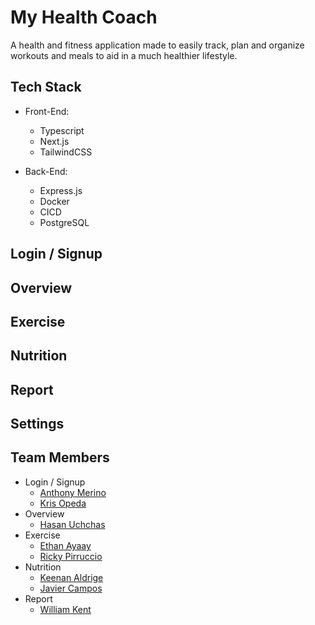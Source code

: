 # My Health Coach
A health and fitness application made to easily track, plan and organize workouts and meals to aid in a much healthier lifestyle.

## Tech Stack

* Front-End:
  * Typescript
  * Next.js
  * TailwindCSS

* Back-End:
  * Express.js
  * Docker
  * CICD
  * PostgreSQL

## Login / Signup

## Overview

## Exercise

## Nutrition

## Report

## Settings

## Team Members
  * Login / Signup
    * [Anthony Merino](https://github.com/chiElephant)
    * [Kris Opeda](https://github.com/kopeda)
  * Overview
    * [Hasan Uchchas](https://github.com/huchchas)
  * Exercise
    * [Ethan Ayaay](https://github.com/ayaayethan)
    * [Ricky Pirruccio](https://github.com/RPirruccio)
  * Nutrition
    * [Keenan Aldrige](https://github.com/kmantan)
    * [Javier Campos](https://github.com/Loxiiii)
  * Report
    * [William Kent](https://github.com/kentwl1876)

